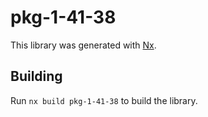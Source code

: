# pkg-1-41-38

This library was generated with [Nx](https://nx.dev).

## Building

Run `nx build pkg-1-41-38` to build the library.
